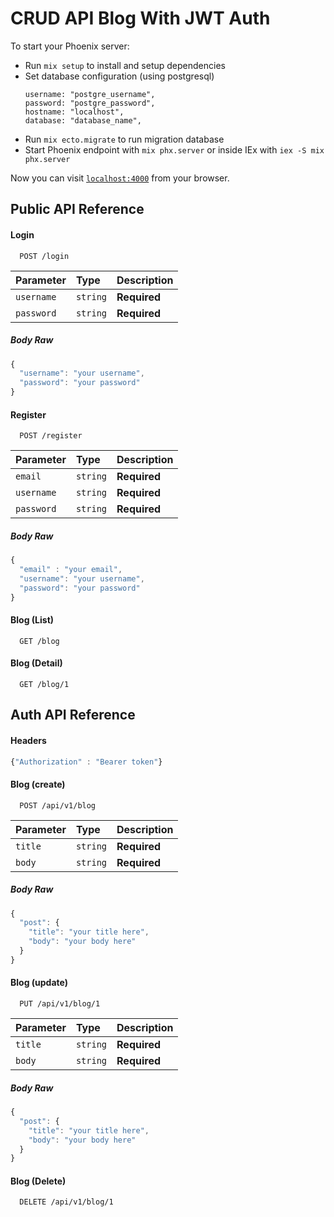 # CRUD API Blog With JWT Auth

To start your Phoenix server:

  * Run `mix setup` to install and setup dependencies
  * Set database configuration (using postgresql)
    ```
    username: "postgre_username",
    password: "postgre_password",
    hostname: "localhost",
    database: "database_name",
    ```
  * Run `mix ecto.migrate` to run migration database
  * Start Phoenix endpoint with `mix phx.server` or inside IEx with `iex -S mix phx.server`

Now you can visit [`localhost:4000`](http://localhost:4000) from your browser.

## Public API Reference

#### Login

```http
  POST /login
```

| Parameter | Type     | Description                |
| :-------- | :------- | :------------------------- |
| `username` | `string` | **Required** |
| `password` | `string` | **Required** |

##### Body Raw
```javascript
{
  "username": "your username",
  "password": "your password"
}
```

#### Register

```http
  POST /register
```

| Parameter | Type     | Description                       |
| :-------- | :------- | :-------------------------------- |
| `email`      | `string` | **Required** |
| `username`| `string` | **Required** |
| `password` | `string` | **Required** |

##### Body Raw
```javascript
{
  "email" : "your email",
  "username": "your username",
  "password": "your password"
}
```

#### Blog (List)

```http
  GET /blog
```

#### Blog (Detail)

```http
  GET /blog/1
```

## Auth API Reference

#### Headers
```javascript
{"Authorization" : "Bearer token"}
```

#### Blog (create)
```http
  POST /api/v1/blog
```
| Parameter | Type     | Description                       |
| :-------- | :------- | :-------------------------------- |
| `title`   | `string` | **Required** |
| `body`    | `string` | **Required** |

##### Body Raw
```javascript
{
  "post": {
    "title": "your title here",
    "body": "your body here"
  }
}
```

#### Blog (update)
```http
  PUT /api/v1/blog/1
```
| Parameter | Type     | Description                       |
| :-------- | :------- | :-------------------------------- |
| `title`   | `string` | **Required** |
| `body`    | `string` | **Required** |

##### Body Raw
```javascript
{
  "post": {
    "title": "your title here",
    "body": "your body here"
  }
}
```

#### Blog (Delete)

```http
  DELETE /api/v1/blog/1
```